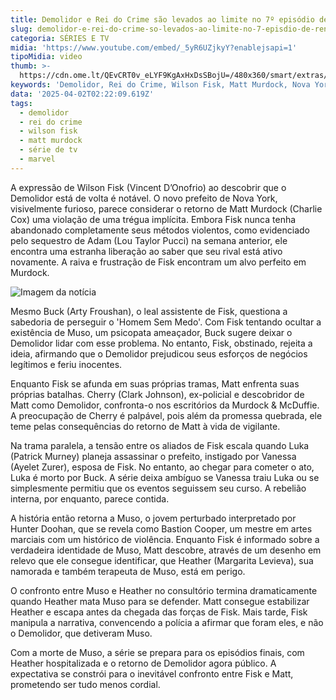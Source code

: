 ```yaml
---
title: Demolidor e Rei do Crime são levados ao limite no 7º episódio de Renascido
slug: demolidor-e-rei-do-crime-so-levados-ao-limite-no-7-episdio-de-renascido
categoria: SÉRIES E TV
midia: 'https://www.youtube.com/embed/_5yR6UZjkyY?enablejsapi=1'
tipoMidia: video
thumb: >-
  https://cdn.ome.lt/QEvCRT0v_eLYF9KgAxHxDsSBojU=/480x360/smart/extras/conteudos/demolidor-renascido-episode-7.png
keywords: 'Demolidor, Rei do Crime, Wilson Fisk, Matt Murdock, Nova York'
data: '2025-04-02T02:22:09.619Z'
tags:
  - demolidor
  - rei do crime
  - wilson fisk
  - matt murdock
  - série de tv
  - marvel
---
```


A expressão de Wilson Fisk (Vincent D’Onofrio) ao descobrir que o Demolidor está de volta é notável. O novo prefeito de Nova York, visivelmente furioso, parece considerar o retorno de Matt Murdock (Charlie Cox) uma violação de uma trégua implícita. Embora Fisk nunca tenha abandonado completamente seus métodos violentos, como evidenciado pelo sequestro de Adam (Lou Taylor Pucci) na semana anterior, ele encontra uma estranha liberação ao saber que seu rival está ativo novamente. A raiva e frustração de Fisk encontram um alvo perfeito em Murdock.

![Imagem da notícia](https://cdn.ome.lt/ZKakgy3pRy3wZz1-8TNIUMbQy_o=/fit-in/837x500/smart/uploads/conteudo/fotos/demolidor-renascido-episode-7.png)

Mesmo Buck (Arty Froushan), o leal assistente de Fisk, questiona a sabedoria de perseguir o 'Homem Sem Medo'. Com Fisk tentando ocultar a existência de Muso, um psicopata ameaçador, Buck sugere deixar o Demolidor lidar com esse problema. No entanto, Fisk, obstinado, rejeita a ideia, afirmando que o Demolidor prejudicou seus esforços de negócios legítimos e feriu inocentes.

Enquanto Fisk se afunda em suas próprias tramas, Matt enfrenta suas próprias batalhas. Cherry (Clark Johnson), ex-policial e descobridor de Matt como Demolidor, confronta-o nos escritórios da Murdock & McDuffie. A preocupação de Cherry é palpável, pois além da promessa quebrada, ele teme pelas consequências do retorno de Matt à vida de vigilante.

Na trama paralela, a tensão entre os aliados de Fisk escala quando Luka (Patrick Murney) planeja assassinar o prefeito, instigado por Vanessa (Ayelet Zurer), esposa de Fisk. No entanto, ao chegar para cometer o ato, Luka é morto por Buck. A série deixa ambíguo se Vanessa traiu Luka ou se simplesmente permitiu que os eventos seguissem seu curso. A rebelião interna, por enquanto, parece contida.

A história então retorna a Muso, o jovem perturbado interpretado por Hunter Doohan, que se revela como Bastion Cooper, um mestre em artes marciais com um histórico de violência. Enquanto Fisk é informado sobre a verdadeira identidade de Muso, Matt descobre, através de um desenho em relevo que ele consegue identificar, que Heather (Margarita Levieva), sua namorada e também terapeuta de Muso, está em perigo.

O confronto entre Muso e Heather no consultório termina dramaticamente quando Heather mata Muso para se defender. Matt consegue estabilizar Heather e escapa antes da chegada das forças de Fisk. Mais tarde, Fisk manipula a narrativa, convencendo a polícia a afirmar que foram eles, e não o Demolidor, que detiveram Muso.

Com a morte de Muso, a série se prepara para os episódios finais, com Heather hospitalizada e o retorno de Demolidor agora público. A expectativa se constrói para o inevitável confronto entre Fisk e Matt, prometendo ser tudo menos cordial.
